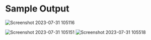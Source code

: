# Sample Output


![Screenshot 2023-07-31 105116](https://github.com/FrIdAy-101-max/Task_brance/assets/77102491/d1038a77-2a70-4387-a70a-cd3bde8f7b53)

![Screenshot 2023-07-31 105151](https://github.com/FrIdAy-101-max/Task_brance/assets/77102491/5014919d-e441-4c93-ac02-9da592d9b23c)
![Screenshot 2023-07-31 105518](https://github.com/FrIdAy-101-max/Task_brance/assets/77102491/927ae233-adde-4137-9651-006a362f98c5)
